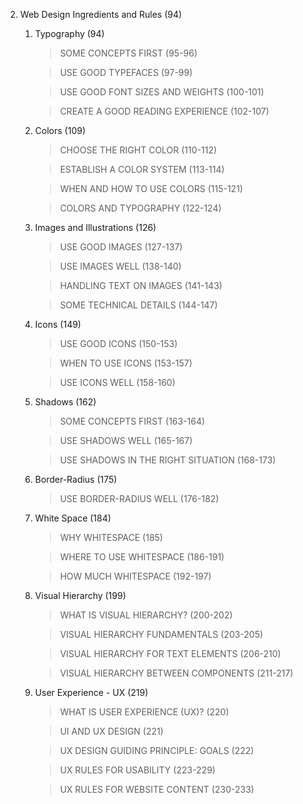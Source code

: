 <!-- ^This notes are to be use with the provided slides -->

2. Web Design Ingredients and Rules (94)

   1. Typography (94)

      > SOME CONCEPTS FIRST (95-96)

      > USE GOOD TYPEFACES (97-99)

      > USE GOOD FONT SIZES AND WEIGHTS (100-101)

      > CREATE A GOOD READING EXPERIENCE (102-107)

   2. Colors (109)

      > CHOOSE THE RIGHT COLOR (110-112)

      > ESTABLISH A COLOR SYSTEM (113-114)

      > WHEN AND HOW TO USE COLORS (115-121)

      > COLORS AND TYPOGRAPHY (122-124)

   3. Images and Illustrations (126)

      > USE GOOD IMAGES (127-137)

      > USE IMAGES WELL (138-140)

      > HANDLING TEXT ON IMAGES (141-143)

      > SOME TECHNICAL DETAILS (144-147)

   4. Icons (149)

      > USE GOOD ICONS (150-153)

      > WHEN TO USE ICONS (153-157)

      > USE ICONS WELL (158-160)

   5. Shadows (162)

      > SOME CONCEPTS FIRST (163-164)

      > USE SHADOWS WELL (165-167)

      > USE SHADOWS IN THE RIGHT SITUATION (168-173)

   6. Border-Radius (175)

      > USE BORDER-RADIUS WELL (176-182)

   7. White Space (184)

      > WHY WHITESPACE (185)

      > WHERE TO USE WHITESPACE (186-191)

      > HOW MUCH WHITESPACE (192-197)

   8. Visual Hierarchy (199)

      > WHAT IS VISUAL HIERARCHY? (200-202)

      > VISUAL HIERARCHY FUNDAMENTALS (203-205)

      > VISUAL HIERARCHY FOR TEXT ELEMENTS (206-210)

      > VISUAL HIERARCHY BETWEEN COMPONENTS (211-217)

   9. User Experience - UX (219)

      > WHAT IS USER EXPERIENCE (UX)? (220)

      > UI AND UX DESIGN (221)

      > UX DESIGN GUIDING PRINCIPLE: GOALS (222)

      > UX RULES FOR USABILITY (223-229)

      > UX RULES FOR WEBSITE CONTENT (230-233)
